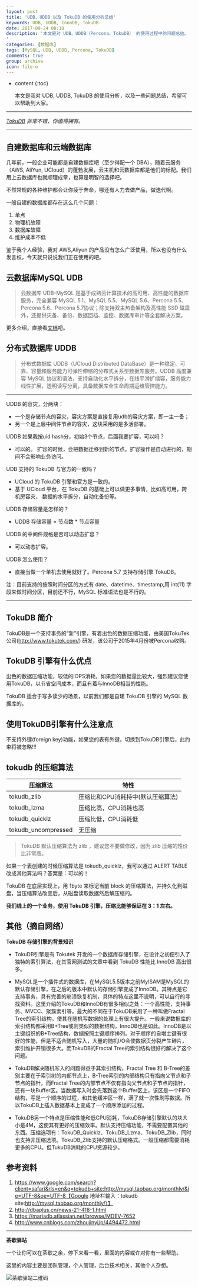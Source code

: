 ```yaml
---
layout: post
title: 'UDB、UDDB 以及 TokuDB 的使用分析总结'
keywords: UDB, UDDB, InnoDB, TokuDB
date: 2017-09-24 08:10
description: '本文是对 UDB、UDDB（Percona、TokuDB） 的使用过程中的问题总结。
'
categories: [数据库]
tags: [MySQL, UDB, UDDB, Percona, TokuDB]
comments: true
group: archive
icon: file-o
---
```


* content
{:toc}

	本文是我对 UDB, UDDB, TokuDB 的使用分析，以及一些问题总结，希望可以帮助到大家。

----

*[TokuDB](https://www.percona.com/software/mysql-database/percona-tokudb) 非常不错，你值得拥有。*

----

## 自建数据库和云端数据库 ##

几年前，一般企业可能都是自建数据库吧（至少得配一个 DBA），随着云服务（AWS, AliYun, UCloud）的蓬勃发展，云主机和云数据库都是他们的标配。我们用上云数据库也就顺理成章，也算是明智的选择吧。

不然常规的各种维护都会让你疲于奔命，哪还有人力去做产品，做迭代啊。

一般自建的数据库都存在这么几个问题：

1. 单点
2. 物理机故障
3. 数据库故障
4. 维护成本不低

鉴于我个人经验，我对 AWS,Aliyun 的产品没有怎么广泛使用，所以也没有什么发言权，今天就只说说我们正在使用的吧。

<!--more-->

## 云数据库MySQL UDB ##

>云数据库 UDB-MySQL 是基于成熟云计算技术的高可用、高性能的数据库服务，完全兼容 MySQL 5.1、MySQL 5.5、MySQL 5.6、Percona 5.5、Percona 5.6、Percona 5.7协议；除支持双主热备架构及高性能 SSD 磁盘外，还提供灾备、备份、数据回档、监控、数据库审计等全套解决方案。

更多介绍，直接看[文档](https://www.ucloud.cn/site/product/udb.html)吧。

## 分布式数据库 UDDB ##

>分布式数据库 UDDB（UCloud Distributed DataBase）是一种稳定、可靠、容量和服务能力可弹性伸缩的分布式关系型数据库服务。UDDB 高度兼容 MySQL 协议和语法，支持自动化水平拆分，在线平滑扩缩容，服务能力线性扩展，透明读写分离，具备数据库全生命周期运维管控能力。 

----

UDDB 的容灾，分两块：

  + 一个是存储节点的容灾，容灾方案是直接复用udb的容灾方案，即一主一备；
  + 另一个是上层中间件节点的容灾，这块采用的是多活部署。

UDDB 如果我按uid hash分，初始3个节点，后面我要扩容，可以吗？

  - 可以的。 扩容的时候，会把数据迁移到新的节点。扩容操作是自动进行的，期间不会影响业务访问。

UDB 支持的 TokuDB 与官方的一致吗？

  - UCloud 的 TokuDB 引擎和官方是一致的。
  - 基于 UCloud 平台，在 TokuDB 的基础上可以做更多事情，比如高可用，跨机房容灾， 数据的水平拆分，自动化备份等。

UDDB 存储容量是怎样的？

  - UDDB 存储容量 = 节点数 * 节点容量

UDDB 的中间件规格是否可以动态扩容？

  - 可以动态扩容。

UDDB 怎么使用？

  - 直接当做一个单机去使用就好了。Percona 5.7 支持存储引擎 TokuDB。

注：目前支持的按照时间分区的方式有 date、datetime、timestamp,用 int(11) 字段来做时间分区，目前还不行，MySQL 标准语法也是不行的。

----

## TokuDB 简介 ##

TokuDB是一个支持事务的“新”引擎，有着出色的数据压缩功能，由美国TokuTek公司(http://www.tokutek.com/) 研发，该公司于2015年4月份被Percona收购。

## TokuDB 引擎有什么优点 ##

出色的数据压缩功能，较低的IOPS消耗，如果您的数据量比较大，强烈建议您使用TokuDB，以节省空间成本，而且有着与InnoDB相当的性能。

TokuDB 适合于写多读少的场景，以前我们都是自建 TokuDB 引擎的 MySQL 数据库的。

## 使用TokuDB引擎有什么注意点 ##

不支持外键(foreign key)功能，如果您的表有外键，切换到TokuDB引擎后，此约束将被忽略!!!

## tokudb 的压缩算法 ##

|压缩算法|特性|
|----|----|
|tokudb_zlib|    压缩比和CPU消耗持中(默认压缩算法)|
|tokudb_lzma|    压缩比高，CPU消耗也高|
|tokudb_quicklz|    压缩比低，CPU消耗低|
|tokudb_uncompressed|无压缩|

>TokuDB 默认压缩算法为 zlib ，建议您不要做修改，因为 zlib 压缩的性价比非常高。

如果一个表创建的时候压缩算法是 tokudb_quicklz，我可以通过 ALERT TABLE 改成其他算法吗？答案是：可以的！

TokuDB 在底层实现上，用 1byte 来标记当前 block 的压缩算法，并持久化到磁盘，当压缩算法改变后，从磁盘读取数据然后解压缩的。

**我们线上的一个业务，使用 TokuDB 引擎，压缩比能够保证在 3：1 左右。**

## 其他（摘自网络） ##

**TokuDB 存储引擎的背景知识**

- TokuDB引擎是有 Tokutek 开发的一个数据库存储引擎，在设计之初便引入了独特的索引算法，在其官网测试的文章中看到 TokuDB 性能比 InnoDB 高出很多。

- MySQL是一个插件式的数据库，在MySQL5.5版本之前MyISAM是MySQL的默认存储引擎，在之后的版本中默认的存储引擎变成了InnoDB。其特点是它支持事务，具有完善的崩溃恢复机制，具体的特点这里不说明，可以自行的寻找资料。这里介绍的TokuDB和InnoDB有很多相似之处：一个高性能，支持事务、MVCC、聚簇索引等。最大的不同在于TokuDB采用了一种叫做Fractal Tree的索引结构，使其在随机写数据的处理上有很大提升。一般来说数据库的索引结构都采用B+Tree或则类似的数据结构，InnoDB也是如此。InnoDB是以主键组织的B+Tree结构，数据按照主键顺序排列。对于顺序的自增主键有很好的性能，但是不适合随机写入，大量的随机I/O会使数据页分裂产生碎片，索引维护开销很多大。而TokuDB的Fractal Tree的索引结构很好的解决了这个问题。

- TokuDB解决随机写入的问题得益于其索引结构，Fractal Tree 和 B-Tree的差别主要在于索引树的内部节点上，B-Tree索引的内部结构只有指向父节点和子节点的指针，而Fractal Tree的内部节点不仅有指向父节点和子节点的指针，还有一块Buffer区。当数据写入时会先落到这个Buffer区上，该区是一个FIFO结构，写是一个顺序的过程，和其他缓冲区一样，满了就一次性刷写数据。所以TokuDB上插入数据基本上变成了一个顺序添加的过程。

- TokuDB另一个特点是压缩性能和低CPU消耗，TokuDB存储引擎默认的块大小是4M，这使其有更好的压缩效率。默认支持压缩功能，不需要配置其他的东西。压缩选项有：TokuDB_Quicklz、TokuDB_Lzma、TokuDB_Zlib，同时也支持非压缩选项。TokuDB_Zlib支持的默认压缩格式。一般压缩都需要消耗更多的CPU。但TukuDB消耗的CPU资源较少。

## 参考资料 ##

1. https://www.google.com/search?client=safari&rls=en&q=tokudb+site:http://mysql.taobao.org/monthly/&ie=UTF-8&oe=UTF-8【Google 地址栏输入：tokudb site:http://mysql.taobao.org/monthly/）】
2. http://dbaplus.cn/news-21-418-1.html
3. https://mariadb.atlassian.net/browse/MDEV-7652
4. http://www.cnblogs.com/zhoujinyi/p/4494472.html

----

**茶歇驿站**

一个让你可以在茶歇之余，停下来看一看，里面的内容或许对你有一些帮助。

这里的内容主要是团队管理，个人管理，后台技术相关，其他个人杂想。

![茶歇驿站二维码](http://oqos7hrvp.bkt.clouddn.com/blog/tech_tea.jpg)

